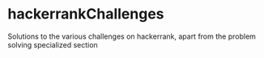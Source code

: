 # hackerrankChallenges
 Solutions to the various challenges on hackerrank, apart from the problem solving specialized section
